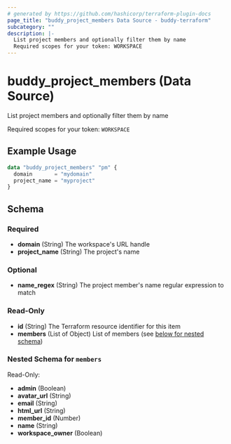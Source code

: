 ```yaml
---
# generated by https://github.com/hashicorp/terraform-plugin-docs
page_title: "buddy_project_members Data Source - buddy-terraform"
subcategory: ""
description: |-
  List project members and optionally filter them by name
  Required scopes for your token: WORKSPACE
---
```


# buddy_project_members (Data Source)

List project members and optionally filter them by name

Required scopes for your token: `WORKSPACE`

## Example Usage

```terraform
data "buddy_project_members" "pm" {
  domain       = "mydomain"
  project_name = "myproject"
}
```

<!-- schema generated by tfplugindocs -->
## Schema

### Required

- **domain** (String) The workspace's URL handle
- **project_name** (String) The project's name

### Optional

- **name_regex** (String) The project member's name regular expression to match

### Read-Only

- **id** (String) The Terraform resource identifier for this item
- **members** (List of Object) List of members (see [below for nested schema](#nestedatt--members))

<a id="nestedatt--members"></a>
### Nested Schema for `members`

Read-Only:

- **admin** (Boolean)
- **avatar_url** (String)
- **email** (String)
- **html_url** (String)
- **member_id** (Number)
- **name** (String)
- **workspace_owner** (Boolean)


